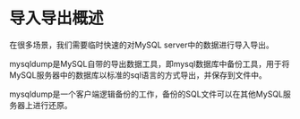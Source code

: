# 导入导出概述


在很多场景，我们需要临时快速的对MySQL server中的数据进行导入导出。


mysqldump是MySQL自带的导出数据工具，即mysql数据库中备份工具，用于将MySQL服务器中的数据库以标准的sql语言的方式导出，并保存到文件中。

mysqldump是一个客户端逻辑备份的工作，备份的SQL文件可以在其他MySQL服务器上进行还原。



